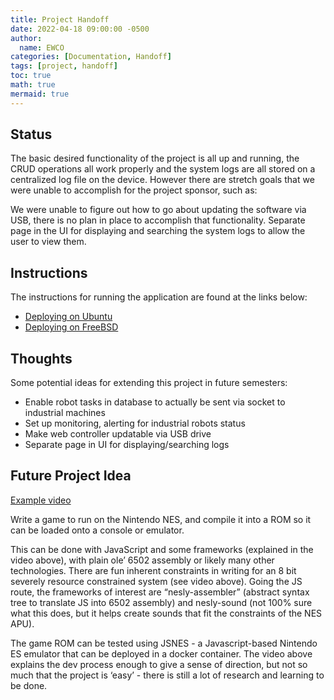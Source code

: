 ```yaml
---
title: Project Handoff
date: 2022-04-18 09:00:00 -0500
author:
  name: EWCO
categories: [Documentation, Handoff]
tags: [project, handoff]
toc: true
math: true
mermaid: true
---
```


## Status


The basic desired functionality of the project is all up and running, the CRUD operations all work properly and the
system logs are all stored on a centralized log file on the device. However there are stretch goals that we were unable to accomplish for the project sponsor, such as:


We were unable to figure out how to go about updating the software via USB, there is no plan in place to accomplish that
functionality.
Separate page in the UI for displaying and searching the system logs to allow the user to view them.

## Instructions
The instructions for running the application are found at the links below:
- [Deploying on Ubuntu](https://cs481-ekh.github.io/s22-ewco/posts/Ubuntu-Set-up/)
- [Deploying on FreeBSD](https://cs481-ekh.github.io/s22-ewco/posts/FreeBSD-Set-up/)

## Thoughts

Some potential ideas for extending this project in future semesters:
- Enable robot tasks in database to actually be sent via socket to industrial machines
- Set up monitoring, alerting for industrial robots status
- Make web controller updatable via USB drive
- Separate page in UI for displaying/searching logs

## Future Project Idea

[Example video](https://www.youtube.com/watch?v=D9ZbqnffS7c)

Write a game to run on the Nintendo NES, and compile it into a ROM so it can be loaded onto a console or emulator.

This can be done with JavaScript and some frameworks (explained in the video above), with plain ole’ 6502 assembly
or likely many other technologies. There are fun inherent constraints in writing for an 8 bit severely resource
constrained system (see video above). Going the JS route, the frameworks of interest are “nesly-assembler” (abstract
syntax tree to translate JS into 6502 assembly) and nesly-sound (not 100% sure what this does, but it helps create
sounds that fit the constraints of the NES APU).

The game ROM can be tested using JSNES - a Javascript-based Nintendo ES emulator that can be deployed in a docker
container. The video above explains the dev process enough to give a sense of direction, but not so much that the
project is ‘easy’ - there is still a lot of research and learning to be done.
